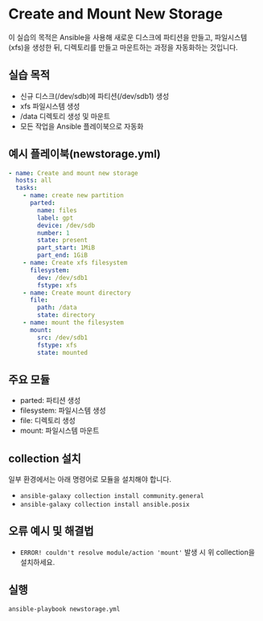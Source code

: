 # Create and Mount New Storage

이 실습의 목적은 Ansible을 사용해 새로운 디스크에 파티션을 만들고, 파일시스템(xfs)을 생성한 뒤, 디렉토리를 만들고 마운트하는 과정을 자동화하는 것입니다.

## 실습 목적
- 신규 디스크(/dev/sdb)에 파티션(/dev/sdb1) 생성
- xfs 파일시스템 생성
- /data 디렉토리 생성 및 마운트
- 모든 작업을 Ansible 플레이북으로 자동화

## 예시 플레이북(newstorage.yml)
```yaml
- name: Create and mount new storage
  hosts: all
  tasks:
    - name: create new partition
      parted:
        name: files
        label: gpt
        device: /dev/sdb
        number: 1
        state: present
        part_start: 1MiB
        part_end: 1GiB
    - name: Create xfs filesystem
      filesystem:
        dev: /dev/sdb1
        fstype: xfs
    - name: Create mount directory
      file:
        path: /data
        state: directory
    - name: mount the filesystem
      mount:
        src: /dev/sdb1
        fstype: xfs
        state: mounted
```

## 주요 모듈
- parted: 파티션 생성
- filesystem: 파일시스템 생성
- file: 디렉토리 생성
- mount: 파일시스템 마운트

## collection 설치
일부 환경에서는 아래 명령어로 모듈을 설치해야 합니다.
- `ansible-galaxy collection install community.general`
- `ansible-galaxy collection install ansible.posix`

## 오류 예시 및 해결법
- `ERROR! couldn't resolve module/action 'mount'` 발생 시 위 collection을 설치하세요.

## 실행
```bash
ansible-playbook newstorage.yml
``` 